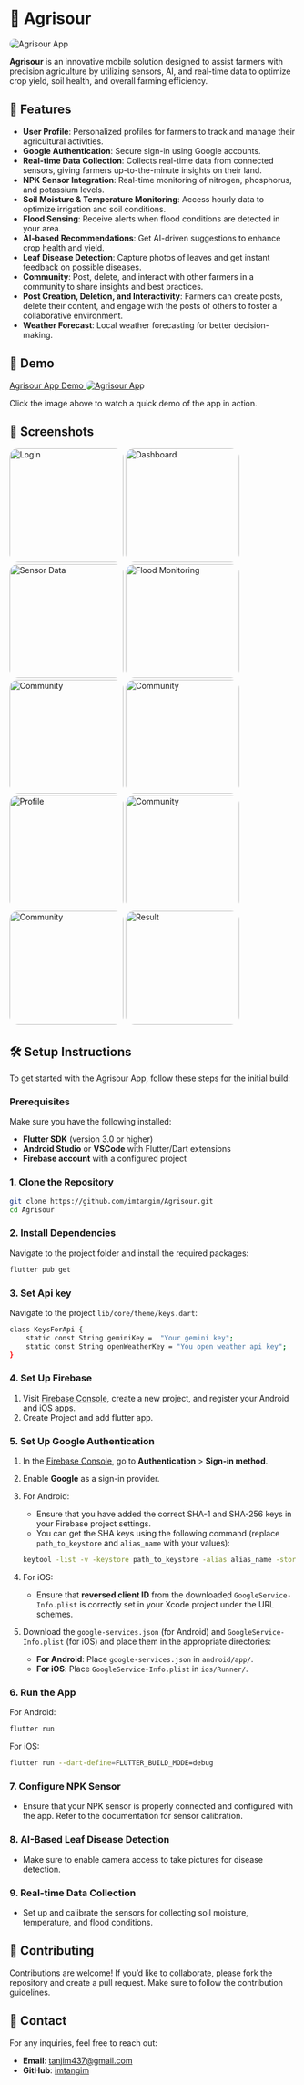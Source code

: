 # 🌱 Agrisour

<img src="assets/screenshot/empty_phone_screen_00017 copy.jpg" alt="Agrisour App" style="border-radius: 15px;">


**Agrisour** is an innovative mobile solution designed to assist farmers with precision agriculture by utilizing sensors, AI, and real-time data to optimize crop yield, soil health, and overall farming efficiency.

## 🚀 Features

- **User Profile**: Personalized profiles for farmers to track and manage their agricultural activities.
- **Google Authentication**: Secure sign-in using Google accounts.
- **Real-time Data Collection**: Collects real-time data from connected sensors, giving farmers up-to-the-minute insights on their land.
- **NPK Sensor Integration**: Real-time monitoring of nitrogen, phosphorus, and potassium levels.
- **Soil Moisture & Temperature Monitoring**: Access hourly data to optimize irrigation and soil conditions.
- **Flood Sensing**: Receive alerts when flood conditions are detected in your area.
- **AI-based Recommendations**: Get AI-driven suggestions to enhance crop health and yield.
- **Leaf Disease Detection**: Capture photos of leaves and get instant feedback on possible diseases.
- **Community**: Post, delete, and interact with other farmers in a community to share insights and best practices.
- **Post Creation, Deletion, and Interactivity**: Farmers can create posts, delete their content, and engage with the posts of others to foster a collaborative environment.
- **Weather Forecast**: Local weather forecasting for better decision-making.

## 🎥 Demo

[Agrisour App Demo <img src="assets/screenshot/empty_phone_screen_00017 copy.jpg" alt="Agrisour App" style="border-radius: 15px;">](https://www.youtube.com/watch?v=hz2hnEkhN9M)


Click the image above to watch a quick demo of the app in action.

## 📱 Screenshots

<img src="assets/screenshot/1.png" alt="Login" width="200" style="border-radius: 15px;"> <img src="assets/screenshot/2.png" style="border-radius: 15px;" alt="Dashboard" width="200"> <img src="assets/screenshot/3.png" alt="Sensor Data" width="200" style="border-radius: 15px;"> <img src="assets/screenshot/4.png" alt="Flood Monitoring" width="200" style="border-radius: 15px;"> <img src="assets/screenshot/5.png" alt="Community" width="200" style="border-radius: 15px;"> <img src="assets/screenshot/6.png" alt="Community" width="200" style="border-radius: 15px;"> <img src="assets/screenshot/7.png" alt="Profile" width="200" style="border-radius: 15px;"> <img src="assets/screenshot/8.png" alt="Community" width="200" style="border-radius: 15px;"> <img src="assets/screenshot/9.png" alt="Community" width="200" style="border-radius: 15px;"> <img src="assets/screenshot/10.png" alt="Result" width="200" style="border-radius: 15px;">

## 🛠️ Setup Instructions

To get started with the Agrisour App, follow these steps for the initial build:

### Prerequisites

Make sure you have the following installed:

- **Flutter SDK** (version 3.0 or higher)
- **Android Studio** or **VSCode** with Flutter/Dart extensions
- **Firebase account** with a configured project

### 1. Clone the Repository

```bash
git clone https://github.com/imtangim/Agrisour.git
cd Agrisour
```

### 2. Install Dependencies

Navigate to the project folder and install the required packages:

```bash
flutter pub get
```
### 3. Set Api key

Navigate to the project ```lib/core/theme/keys.dart```:

```bash
class KeysForApi {
    static const String geminiKey =  "Your gemini key"; 
    static const String openWeatherKey = "You open weather api key"; 
}
```

### 4. Set Up Firebase

1. Visit [Firebase Console](https://console.firebase.google.com/), create a new project, and register your Android and iOS apps.
2. Create Project and add flutter app.

### 5. Set Up Google Authentication

1. In the [Firebase Console](https://console.firebase.google.com/), go to **Authentication** > **Sign-in method**.
2. Enable **Google** as a sign-in provider.
3. For Android:
   - Ensure that you have added the correct SHA-1 and SHA-256 keys in your Firebase project settings.
   - You can get the SHA keys using the following command (replace `path_to_keystore` and `alias_name` with your values):

   ```bash
   keytool -list -v -keystore path_to_keystore -alias alias_name -storepass your_password
   ```
4. For iOS:
   - Ensure that **reversed client ID** from the downloaded `GoogleService-Info.plist` is correctly set in your Xcode project under the URL schemes.

5. Download the `google-services.json` (for Android) and `GoogleService-Info.plist` (for iOS) and place them in the appropriate directories:
   - **For Android**: Place `google-services.json` in `android/app/`.
   - **For iOS**: Place `GoogleService-Info.plist` in `ios/Runner/`.

### 6. Run the App

For Android:

```bash
flutter run
```

For iOS:

```bash
flutter run --dart-define=FLUTTER_BUILD_MODE=debug
```

### 7. Configure NPK Sensor

- Ensure that your NPK sensor is properly connected and configured with the app. Refer to the documentation for sensor calibration.

### 8. AI-Based Leaf Disease Detection

- Make sure to enable camera access to take pictures for disease detection.

### 9. Real-time Data Collection

- Set up and calibrate the sensors for collecting soil moisture, temperature, and flood conditions.

## 🤝 Contributing

Contributions are welcome! If you’d like to collaborate, please fork the repository and create a pull request. Make sure to follow the contribution guidelines.

## 📧 Contact

For any inquiries, feel free to reach out:

- **Email**: tanjim437@gmail.com
- **GitHub**: [imtangim](https://github.com/imtangim)
